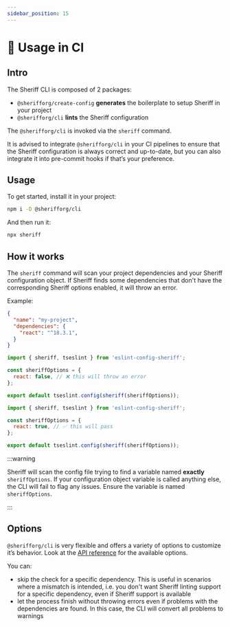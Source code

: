 ```yaml
---
sidebar_position: 15
---
```


# 🤖 Usage in CI

## Intro

The Sheriff CLI is composed of 2 packages:

- `@sherifforg/create-config` **generates** the boilerplate to setup Sheriff in your project
- `@sherifforg/cli` **lints** the Sheriff configuration

The `@sherifforg/cli` is invoked via the `sheriff` command.

It is advised to integrate `@sherifforg/cli` in your CI pipelines to ensure that the Sheriff configuration is always correct and up-to-date, but you can also integrate it into pre-commit hooks if that’s your preference.

## Usage

To get started, install it in your project:

```bash npm2yarn
npm i -D @sherifforg/cli
```

And then run it:

```bash npm2yarn
npx sheriff
```

## How it works

The `sheriff` command will scan your project dependencies and your Sheriff configuration object. If Sheriff finds some dependencies that don't have the corresponding Sheriff options enabled, it will throw an error.

Example:

```JSON title="package.json"
{
  "name": "my-project",
  "dependencies": {
    "react": "^18.3.1",
  }
}
```

```js title="eslint.config.mjs"
import { sheriff, tseslint } from 'eslint-config-sheriff';

const sheriffOptions = {
  react: false, // ❌ this will throw an error
};

export default tseslint.config(sheriff(sheriffOptions));
```

```js title="eslint.config.mjs"
import { sheriff, tseslint } from 'eslint-config-sheriff';

const sheriffOptions = {
  react: true, // ✅ this will pass
};

export default tseslint.config(sheriff(sheriffOptions));
```

:::warning

Sheriff will scan the config file trying to find a variable named **exactly** `sheriffOptions`. If your configuration object variable is called anything else, the CLI will fail to flag any issues. Ensure the variable is named `sheriffOptions`.

:::

## Options

`@sherifforg/cli` is very flexible and offers a variety of options to customize it’s behavior. Look at the [API reference](./cli-reference#sherifforgcli) for the available options.

You can:

- skip the check for a specific dependency. This is useful in scenarios where a mismatch is intended, i.e. you don't want Sheriff linting support for a specific dependency, even if Sheriff support is available
- let the process finish without throwing errors even if problems with the dependencies are found. In this case, the CLI will convert all problems to warnings
